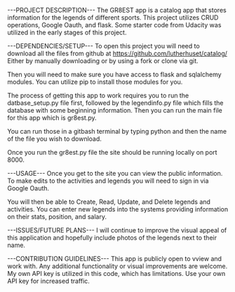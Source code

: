 ---PROJECT DESCRIPTION---
The GR8EST app is a catalog app that stores information for the legends of different sports.
This project utilizes CRUD operations, Google Oauth, and flask.
Some starter code from Udacity was utilized in the early stages of this project.

---DEPENDENCIES/SETUP---
To open this project you will need to download all the files from github at https://github.com/lutherhuset/catalog/
Either by manually downloading or by using a fork or clone via git.

Then you will need to make sure you have access to flask and sqlalchemy modules.
You can utilize pip to install those modules for you.

The process of getting this app to work requires you to run the datbase_setup.py file first, followed by the legendinfo.py file which fills the database with some beginning information.
Then you can run the main file for this app which is gr8est.py.

You can run those in a gitbash terminal by typing python and then the name of the file you wish to download.

Once you run the gr8est.py file the site should be running locally on port 8000.

---USAGE---
Once you get to the site you can view the public information.
To make edits to the activities and legends you will need to sign in via Google Oauth.

You will then be able to Create, Read, Update, and Delete legends and activities.
You can enter new legends into the systems providing information on their stats, position, and salary.

---ISSUES/FUTURE PLANS---
I will continue to improve the visual appeal of this application and hopefully include photos of the legends next to their name.

---CONTRIBUTION GUIDELINES---
This app is publicly open to vview and work with. Any additional functionality or visual improvements are welcome.
My own API key is utilized in this code, which has limitations. Use your own API key for increased traffic.
